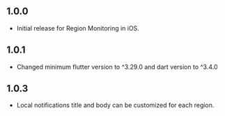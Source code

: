 ## 1.0.0

* Initial release for Region Monitoring in iOS.

## 1.0.1

* Changed minimum flutter version to ^3.29.0 and dart version to ^3.4.0

## 1.0.3

* Local notifications title and body can be customized for each region.